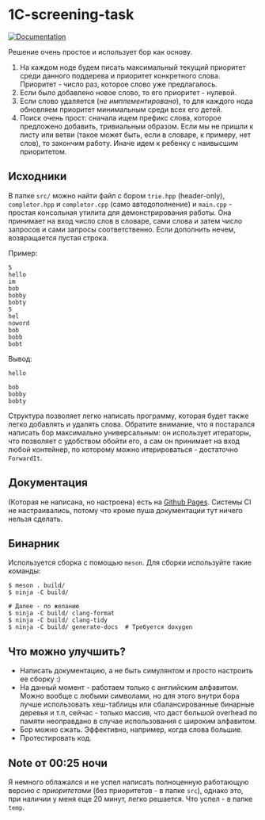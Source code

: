 # 1C-screening-task

[![Documentation](https://img.shields.io/badge/Documentation-latest-blue.svg)](https://ajreme.github.io/1C-screening-task/)

Решение очень простое и использует бор как основу.

1) На каждом ноде будем писать максимальный текущий приоритет среди данного поддерева и приоритет конкретного слова. Приоритет - число раз, которое слово уже предлагалось.
2) Если было добавлено новое слово, то его приоритет - нулевой.
3) Если слово удаляется (*не имплементировано*), то для каждого нода обновляем приоритет минимальным среди всех его детей.
4) Поиск очень прост: сначала ищем префикс слова, которое предложено добавить, тривиальным образом. Если мы не пришли к листу или ветви (такое может быть, если в словаре, к примеру, нет слов), то закончим работу. Иначе идем к ребенку с наивысшим приоритетом.

## Исходники

В папке `src/` можно найти файл с бором `trie.hpp` (header-only), `completor.hpp` и `completor.cpp` (само автодополнение) и `main.cpp` - простая консольная утилита для демонстрирования работы. Она принимает на вход число слов в словаре, сами слова и затем число запросов и сами запросы соответственно. Если дополнить нечем, возвращается пустая строка.

Пример:
```
5
hello
im
bob
bobby
bobty
5
hel
noword
bob
bobb
bobt
```
Вывод:
```
hello

bob
bobby
bobty
```

Структура позволяет легко написать программу, которая будет также легко добавлять и удалять слова. Обратите внимание, что я постарался написать бор максимально универсальным: он использует итераторы, что позволяет с удобством обойти его, а сам он принимает на вход любой контейнер, по которому можно итерироваться - достаточно `ForwardIt`.

## Документация

(Которая не написана, но настроена) есть на [Github Pages](https://ajreme.github.io/1C-screening-task/). Системы CI не настраивались, потому что кроме пуша документации тут ничего нельзя сделать.

## Бинарник

Используется сборка с помощью `meson`. Для сборки используйте такие команды:

```
$ meson . build/
$ ninja -C build/

# Далее - по желанию
$ ninja -C build/ clang-format
$ ninja -C build/ clang-tidy
$ ninja -C build/ generate-docs  # Требуется doxygen
```

## Что можно улучшить?

- Написать документацию, а не быть симулянтом и просто настроить ее сборку :)
- На данный момент - работаем только с английским алфавитом. Можно вообще с любыми символами, но для этого внутри бора лучше использовать хеш-таблицы или сбалансированные бинарные деревья и т.п, сейчас - только массив, что даст большой overhead по памяти неоправдано в случае использования с широким алфавитом.
- Бор можно сжать. Эффективно, например, когда слова большие.
- Протестировать код.

## Note от 00:25 ночи

Я немного облажался и не успел написать полноценную работающую версию *с приоритетами* (без приоритетов - в папке `src`), однако это, при наличии у меня еще 20 минут, легко решается. Что успел - в папке `temp`.
